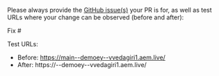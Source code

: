 Please always provide the [GitHub issue(s)](../issues) your PR is for, as well as test URLs where your change can be observed (before and after):

Fix #<gh-issue-id>

Test URLs:
- Before: https://main--demoey--vvedagiri1.aem.live/
- After: https://<branch>--demoey--vvedagiri1.aem.live/
